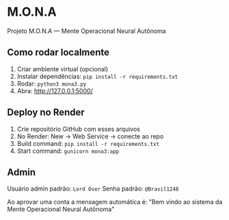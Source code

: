 # M.O.N.A

Projeto M.O.N.A — Mente Operacional Neural Autônoma

## Como rodar localmente

1. Criar ambiente virtual (opcional)
2. Instalar dependências: `pip install -r requirements.txt`
3. Rodar: `python3 mona3.py`
4. Abra: http://127.0.0.1:5000/

## Deploy no Render
1. Crie repositório GitHub com esses arquivos
2. No Render: New -> Web Service -> conecte ao repo
3. Build command: `pip install -r requirements.txt`
4. Start command: `gunicorn mona3:app`

## Admin
Usuário admin padrão: `Lord Over`
Senha padrão: `@Brasil1248`

Ao aprovar uma conta a mensagem automática é: "Bem vindo ao sistema da Mente Operacional Neural Autônoma"